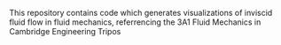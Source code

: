 This repository contains code which generates visualizations of inviscid fluid flow in fluid mechanics, referrencing the 3A1 Fluid Mechanics in Cambridge Engineering Tripos

